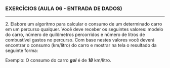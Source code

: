 ### EXERCÍCIOS (AULA 06 - ENTRADA DE DADOS)
<hr>
2. Elabore um algoritmo para calcular o consumo de um determinado carro em um percurso qualquer. Você deve receber os seguintes valores: modelo do carro, número de quilômetros percorridos e número de litros de combustível gastos no percurso. Com base nestes valores você deverá encontrar o consumo (km/litro) do carro e mostrar na tela o resultado da seguinte forma:

  Exemplo: O consumo do carro ***gol*** é de ***18*** km/litro.